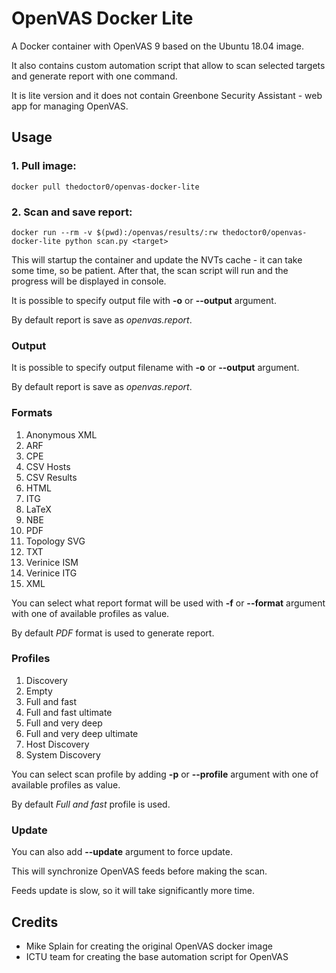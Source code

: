 # OpenVAS Docker Lite

A Docker container with OpenVAS 9 based on the Ubuntu 18.04 image.

It also contains custom automation script that allow to scan selected targets and generate report with one command.

It is lite version and it does not contain Greenbone Security Assistant - web app for managing OpenVAS.

## Usage

### 1. Pull image:

```
docker pull thedoctor0/openvas-docker-lite
```

### 2. Scan and save report:

```
docker run --rm -v $(pwd):/openvas/results/:rw thedoctor0/openvas-docker-lite python scan.py <target>
```

This will startup the container and update the NVTs cache - it can take some time, so be patient.
After that, the scan script will run and the progress will be displayed in console.

It is possible to specify output file with **-o** or **--output** argument.

By default report is save as *openvas.report*.

### Output

It is possible to specify output filename with **-o** or **--output** argument.

By default report is save as *openvas.report*.

### Formats

1. Anonymous XML
2. ARF
3. CPE
4. CSV Hosts
5. CSV Results
6. HTML
7. ITG
8. LaTeX
9. NBE
10. PDF
11. Topology SVG
12. TXT
13. Verinice ISM
14. Verinice ITG
15. XML

You can select what report format will be used with **-f** or **--format** argument with one of available profiles as value.

By default *PDF* format is used to generate report.

### Profiles

1. Discovery
2. Empty
3. Full and fast
4. Full and fast ultimate
5. Full and very deep
6. Full and very deep ultimate
7. Host Discovery
8. System Discovery

You can select scan profile by adding **-p** or **--profile** argument with one of available profiles as value.

By default *Full and fast* profile is used.

### Update

You can also add **--update** argument to force update.

This will synchronize OpenVAS feeds before making the scan.

Feeds update is slow, so it will take significantly more time.

## Credits
- Mike Splain for creating the original OpenVAS docker image
- ICTU team for creating the base automation script for OpenVAS
